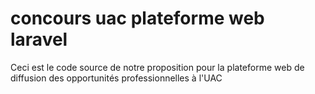 # concours uac plateforme web laravel 
 Ceci est le code source de notre proposition pour la plateforme web de diffusion des opportunités professionnelles à l'UAC
